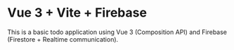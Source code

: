 # Vue 3 + Vite + Firebase
This is a basic todo application using Vue 3 (Composition API) and Firebase (Firestore + Realtime communication).


